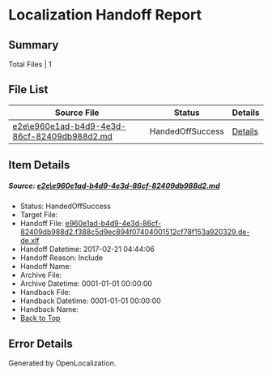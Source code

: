 # <a name='report-top'></a> Localization Handoff Report

## Summary
 Total Files | 1

## File List
 Source File | Status | Details 
 ----------- | ------ | ------- 
 [e2e\e960e1ad-b4d9-4e3d-86cf-82409db988d2.md](https://github.com/OpenLocalizationTestOrg/ol-test4/blob/25cea8eac9aea431e56a88b4a5ece852f2f854c3/e2e/e960e1ad-b4d9-4e3d-86cf-82409db988d2.md) | HandedOffSuccess | [Details](#e5e17668eda255a26d70d176946c5689a09167c31)

## Item Details
##### <a name='e5e17668eda255a26d70d176946c5689a09167c31'></a> Source: [e2e\e960e1ad-b4d9-4e3d-86cf-82409db988d2.md](https://github.com/OpenLocalizationTestOrg/ol-test4/blob/25cea8eac9aea431e56a88b4a5ece852f2f854c3/e2e/e960e1ad-b4d9-4e3d-86cf-82409db988d2.md)
* Status: HandedOffSuccess
* Target File: 
* Handoff File: [e960e1ad-b4d9-4e3d-86cf-82409db988d2.f388c5d9ec894f07404001512cf78f153a920329.de-de.xlf](https://github.com/OpenLocalizationTestOrg/ol-test4-handoff/blob/875d56b1a8a98c3f49892fb319707338bcc7165e/ol-handoff/OpenLocalizationTestOrg/ol-test4-dede/xinjiang/ht/e960e1ad-b4d9-4e3d-86cf-82409db988d2.f388c5d9ec894f07404001512cf78f153a920329.de-de.xlf)
* Handoff Datetime: 2017-02-21 04:44:06
* Handoff Reason: Include
* Handoff Name: 
* Archive File: 
* Archive Datetime: 0001-01-01 00:00:00
* Handback File: 
* Handback Datetime: 0001-01-01 00:00:00
* Handback Name: 
* [Back to Top](#report-top)


## Error Details

Generated by OpenLocalization.
